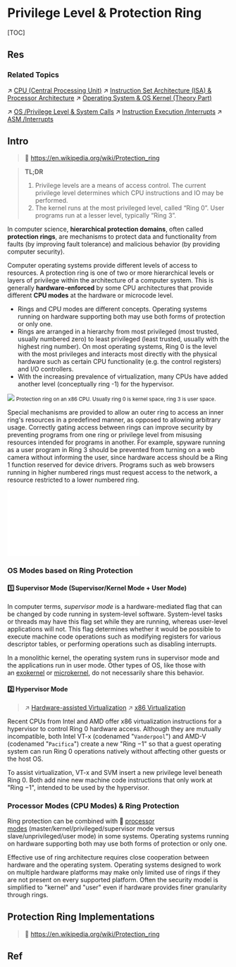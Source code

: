 # Privilege Level & Protection Ring

[TOC]



## Res
### Related Topics
↗ [CPU (Central Processing Unit)](../../Computer%20Microarchitectures%20(Computer%20Organization)%20&%20von%20Neumann%20Model/🚦%20Computer%20Processors%20&%20Logic%20Chips/📌%20Microprocessors%20Unit%20(MPU)/CPU%20(Central%20Processing%20Unit)/CPU%20(Central%20Processing%20Unit).md)
↗ [Instruction Set Architecture (ISA) & Processor Architecture](../Instruction%20Set%20Architecture%20(ISA)%20&%20Processor%20Architecture.md)
↗ [Operating System & OS Kernel (Theory Part)](../../../Operating%20System%20&%20OS%20Kernel%20(Theory%20Part)/Operating%20System%20&%20OS%20Kernel%20(Theory%20Part).md)

↗ [OS /Privilege Level & System Calls](../../../Operating%20System%20&%20OS%20Kernel%20(Theory%20Part)/OS%20Processes%20Management%20(CPU%20+%20Main%20Memory%20Resource)/📌%20Processes%20Description%20&%20Control/System%20Calls/System%20Calls.md)
↗ [Instruction Execution /Interrupts](../../../../🛣️%20Program%20Execution%20&%20Compilation%20System/🧙🏿‍♀️%20Program%20Execution%20(Runtime)/Instruction%20Execution/Interrupts%20(Software%20&%20Hardware).md)
↗ [ASM /Interrupts](../../../../👩‍💻%20Programming%20Methodology%20and%20Languages/ASM%20(Assembly%20Languages)/x86%20ISA%20Based%20ASM/⚡️%20ASM%20Advance/Interrupts/Interrupts.md)



## Intro
> 🔗 https://en.wikipedia.org/wiki/Protection_ring

> **TL;DR**
> 1. Privilege levels are a means of access control. The current privilege level determines which CPU instructions and IO may be performed.
> 2. The kernel runs at the most privileged level, called “Ring 0”. User programs run at a lesser level, typically “Ring 3”.

In computer science, **hierarchical protection domains**, often called **protection rings**, are mechanisms to protect data and functionality from faults (by improving fault tolerance) and malicious behavior (by providing computer security).

Computer operating systems provide different levels of access to resources. A protection ring is one of two or more hierarchical levels or layers of privilege within the architecture of a computer system. This is generally **hardware-enforced** by some CPU architectures that provide different **CPU modes** at the hardware or microcode level.
- Rings and CPU modes are different concepts. Operating systems running on hardware supporting both may use both forms of protection or only one.
- Rings are arranged in a hierarchy from most privileged (most trusted, usually numbered zero) to least privileged (least trusted, usually with the highest ring number). On most operating systems, Ring 0 is the level with the most privileges and interacts most directly with the physical hardware such as certain CPU functionality (e.g. the control registers) and I/O controllers. 
- With the increasing prevalence of virtualization, many CPUs have added another level (conceptually ring -1) for the hypervisor.

![](../../../../../../../Assets/Pics/Pasted%20image%2020240217173550.png)
<small>Protection ring on an x86 CPU. Usually ring 0 is kernel space, ring 3 is user space.</small>

Special mechanisms are provided to allow an outer ring to access an inner ring's resources in a predefined manner, as opposed to allowing arbitrary usage. Correctly gating access between rings can improve security by preventing programs from one ring or privilege level from misusing resources intended for programs in another. For example, spyware running as a user program in Ring 3 should be prevented from turning on a web camera without informing the user, since hardware access should be a Ring 1 function reserved for device drivers. Programs such as web browsers running in higher numbered rings must request access to the network, a resource restricted to a lower numbered ring.

![protection_ring.excalidraw | 800](../../../../../../Assets/Illustrations/Computer%20System/protection_ring.excalidraw.md)


### OS Modes based on Ring Protection
#### 1️⃣ Supervisor Mode (Supervisor/Kernel Mode + User Mode)
In computer terms, _supervisor mode_ is a hardware-mediated flag that can be changed by code running in system-level software. System-level tasks or threads may have this flag set while they are running, whereas user-level applications will not. This flag determines whether it would be possible to execute machine code operations such as modifying registers for various descriptor tables, or performing operations such as disabling interrupts.

In a monolithic kernel, the operating system runs in supervisor mode and the applications run in user mode. Other types of OS, like those with an [exokernel](https://en.wikipedia.org/wiki/Exokernel "Exokernel") or [microkernel](https://en.wikipedia.org/wiki/Microkernel "Microkernel"), do not necessarily share this behavior.
#### 2️⃣ Hypervisor Mode
> ↗ [Hardware-assisted Virtualization](../../../../🥷🏼%20Operating%20Systems%20(Engineering%20Part)/🚀%20Virtualization%20Theory/Hardware%20Level%20Virtualization%20&%20Hypervisors/📌%20Hardware-assisted%20Virtualization/Hardware-assisted%20Virtualization.md)
> ↗ [x86 Virtualization](../../../../🥷🏼%20Operating%20Systems%20(Engineering%20Part)/🚀%20Virtualization%20Theory/Hardware%20Level%20Virtualization%20&%20Hypervisors/📌%20Hardware-assisted%20Virtualization/CPU-assisted%20Virtualization/x86%20Virtualization/x86%20Virtualization.md)

Recent CPUs from Intel and AMD offer x86 virtualization instructions for a hypervisor to control Ring 0 hardware access. Although they are mutually incompatible, both Intel VT-x (codenamed "`Vanderpool`") and AMD-V (codenamed "`Pacifica`") create a new "Ring −1" so that a guest operating system can run Ring 0 operations natively without affecting other guests or the host OS.

To assist virtualization, VT-x and SVM insert a new privilege level beneath Ring 0. Both add nine new machine code instructions that only work at "Ring −1", intended to be used by the hypervisor.


### Processor Modes (CPU Modes) & Ring Protection
Ring protection can be combined with 🔗 [processor modes](https://en.wikipedia.org/wiki/Processor_modes "Processor modes") (master/kernel/privileged/supervisor mode versus slave/unprivileged/user mode) in some systems. Operating systems running on hardware supporting both may use both forms of protection or only one.

Effective use of ring architecture requires close cooperation between hardware and the operating system. Operating systems designed to work on multiple hardware platforms may make only limited use of rings if they are not present on every supported platform. Often the security model is simplified to "kernel" and "user" even if hardware provides finer granularity through rings.



## Protection Ring Implementations
> 🔗 https://en.wikipedia.org/wiki/Protection_ring



## Ref

